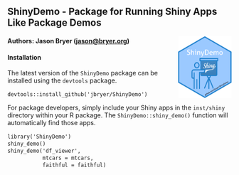 ## ShinyDemo - Package for Running Shiny Apps Like Package Demos

<img src="man/figures/ShinyDemo.png" align="right" width="120" />

#### Authors: Jason Bryer ([jason@bryer.org](mailto:jason@bryer.org))

#### Installation

The latest version of the `ShinyDemo` package can be installed using the `devtools` package.

```
devtools::install_github('jbryer/ShinyDemo')
```

For package developers, simply include your Shiny apps in the `inst/shiny` directory within your R package. The `ShinyDemo::shiny_demo()` function will automatically find those apps.

```
library('ShinyDemo')
shiny_demo()
shiny_demo('df_viewer',
           mtcars = mtcars,
           faithful = faithful)
```

